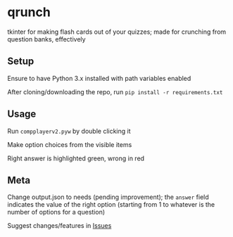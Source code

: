 # qrunch
tkinter for making flash cards out of your quizzes; 
made for crunching from question banks, effectively

## Setup
Ensure to have Python 3.x installed with path variables enabled

After cloning/downloading the repo, run `pip install -r requirements.txt`

## Usage
Run `compplayerv2.pyw` by double clicking it

Make option choices from the visible items

Right answer is highlighted green, wrong in red

## Meta
Change output.json to needs (pending improvement);
the `answer` field indicates the value of the right option (starting from 1 to whatever is the number of options for a question)

Suggest changes/features in [Issues](https://github.com/Hsad1644/qrunch/issues)

